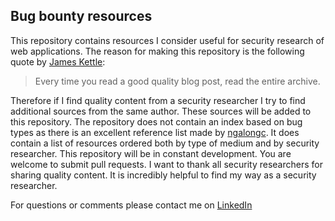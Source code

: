## Bug bounty resources
This repository contains resources I consider useful for security research of web applications.
The reason for making this repository is the following quote by [James Kettle](https://portswigger.net/blog/so-you-want-to-be-a-web-security-researcher):
> Every time you read a good quality blog post, read the entire archive.

Therefore if I find quality content from a security researcher I try to find additional sources from the same author.
These sources will be added to this repository.
The repository does not contain an index based on bug types as there is an excellent reference list made by [ngalongc](https://github.com/ngalongc/bug-bounty-reference).
It does contain a list of resources ordered both by type of medium and by security researcher.
This repository will be in constant development. You are welcome to submit pull requests.
I want to thank all security researchers for sharing quality content. 
It is incredibly helpful to find my way as a security researcher.

For questions or comments please contact me on [LinkedIn](https://nl.linkedin.com/in/hendrickgroeneveld)

